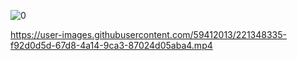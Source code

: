 ![0](https://user-images.githubusercontent.com/59412013/221348161-ecb34861-33d8-4ccd-a0dd-a0a57a0d006f.jpg)



https://user-images.githubusercontent.com/59412013/221348335-f92d0d5d-67d8-4a14-9ca3-87024d05aba4.mp4

